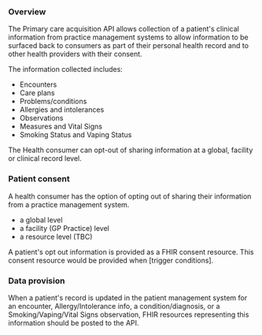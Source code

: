 ### Overview

The Primary care acquisition API allows collection of a patient's clinical information from practice management systems to allow information to be surfaced back to consumers as part of their personal health record and to other health providers with their consent. 

The information collected includes: 

* Encounters
* Care plans
* Problems/conditions
* Allergies and intolerances
* Observations
* Measures and Vital Signs
* Smoking Status and Vaping Status

The Health consumer can opt-out of sharing information at a global, facility or clinical record level.

### Patient consent

A health consumer has the option of opting out of sharing their information from a practice management system. 

* a global level
* a facility (GP Practice) level
* a resource level (TBC)

A patient's opt out information is provided as a FHIR consent resource. This consent resource would be provided when [trigger conditions].

### Data provision

When a patient's record is updated in the patient management system for an encounter, Allergy/Intolerance info, a condition/diagnosis, or a Smoking/Vaping/Vital Signs observation, FHIR resources representing this information should be posted to the API. 

